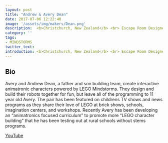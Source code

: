```yaml
---
layout: post
title: "Andrew & Avery Dean"
date: 2017-07-06 12:22:40
image: '/assets/img/makers/Dean.png'
description:  <b>Christchurch, New Zealand</b> <br> Escape Room Designer / Student
category: ''
tags:
- MINDSTORMS
twitter_text:
introduction: <b>Christchurch, New Zealand</b> <br> Escape Room Designer / Student
---
```




## Bio


Avery and Andrew Dean, a father and son building team, create interactive animatronic characters powered by LEGO Mindstorms. They design and build their robots together for fun, but leave all of the programming to 11 year old Avery. The pair has been featured on childrens TV shows and news programs as they share their love of LEGO at brick shows, schools, imagination centers, and workshops. Recently Avery has been developing an “animatronics focused curriculum” to promote more “LEGO character building” that he has been testing out at rural schools without stems programs.


[YouTube](https://tinyurl.com/nzaverydean)
